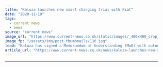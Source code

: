 ```yaml
---
title: "Kaluza launches new smart charging trial with Fiat"
date: "2020-11-19"
tags: 
  - current news
  - news
source: "current news"
image_url: "https://www.current-news.co.uk/static/images/_400x400_crop_center-center/Fiat-500-EV-trial-image-Kaliza.jpg"
image_fp: "/assets/img/post_thumbnails/110.jpg"
lead: "​Kaluza has signed a Memorandum of Understanding (MoU) with automaker Fiat Chrysler Automobiles (FCA) to develop a ‘cheaper, simpler and more sustainable’ electric vehicle (EV) charging services."
article_url: "https://www.current-news.co.uk/news/kaluza-launches-new-smart-charging-trial-with-fiat?utm_source=rss-feeds&utm_medium=rss&utm_campaign=rss"
---
```


---

